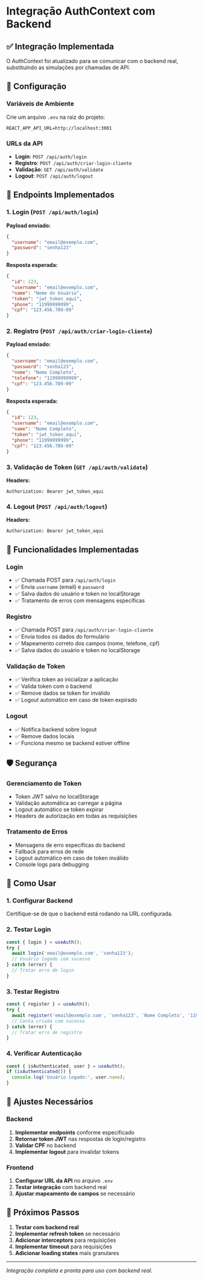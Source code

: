# Integração AuthContext com Backend

## ✅ Integração Implementada

O AuthContext foi atualizado para se comunicar com o backend real, substituindo as simulações por chamadas de API.

## 🔧 Configuração

### Variáveis de Ambiente
Crie um arquivo `.env` na raiz do projeto:
```env
REACT_APP_API_URL=http://localhost:3001
```

### URLs da API
- **Login**: `POST /api/auth/login`
- **Registro**: `POST /api/auth/criar-login-cliente`
- **Validação**: `GET /api/auth/validate`
- **Logout**: `POST /api/auth/logout`

## 📡 Endpoints Implementados

### 1. Login (`POST /api/auth/login`)
**Payload enviado:**
```json
{
  "username": "email@exemplo.com",
  "password": "senha123"
}
```

**Resposta esperada:**
```json
{
  "id": 123,
  "username": "email@exemplo.com",
  "name": "Nome do Usuário",
  "token": "jwt_token_aqui",
  "phone": "11999999999",
  "cpf": "123.456.789-09"
}
```

### 2. Registro (`POST /api/auth/criar-login-cliente`)
**Payload enviado:**
```json
{
  "username": "email@exemplo.com",
  "password": "senha123",
  "nome": "Nome Completo",
  "telefone": "11999999999",
  "cpf": "123.456.789-09"
}
```

**Resposta esperada:**
```json
{
  "id": 123,
  "username": "email@exemplo.com",
  "name": "Nome Completo",
  "token": "jwt_token_aqui",
  "phone": "11999999999",
  "cpf": "123.456.789-09"
}
```

### 3. Validação de Token (`GET /api/auth/validate`)
**Headers:**
```
Authorization: Bearer jwt_token_aqui
```

### 4. Logout (`POST /api/auth/logout`)
**Headers:**
```
Authorization: Bearer jwt_token_aqui
```

## 🔄 Funcionalidades Implementadas

### Login
- ✅ Chamada POST para `/api/auth/login`
- ✅ Envia `username` (email) e `password`
- ✅ Salva dados do usuário e token no localStorage
- ✅ Tratamento de erros com mensagens específicas

### Registro
- ✅ Chamada POST para `/api/auth/criar-login-cliente`
- ✅ Envia todos os dados do formulário
- ✅ Mapeamento correto dos campos (nome, telefone, cpf)
- ✅ Salva dados do usuário e token no localStorage

### Validação de Token
- ✅ Verifica token ao inicializar a aplicação
- ✅ Valida token com o backend
- ✅ Remove dados se token for inválido
- ✅ Logout automático em caso de token expirado

### Logout
- ✅ Notifica backend sobre logout
- ✅ Remove dados locais
- ✅ Funciona mesmo se backend estiver offline

## 🛡️ Segurança

### Gerenciamento de Token
- Token JWT salvo no localStorage
- Validação automática ao carregar a página
- Logout automático se token expirar
- Headers de autorização em todas as requisições

### Tratamento de Erros
- Mensagens de erro específicas do backend
- Fallback para erros de rede
- Logout automático em caso de token inválido
- Console logs para debugging

## 📱 Como Usar

### 1. Configurar Backend
Certifique-se de que o backend está rodando na URL configurada.

### 2. Testar Login
```javascript
const { login } = useAuth();
try {
  await login('email@exemplo.com', 'senha123');
  // Usuário logado com sucesso
} catch (error) {
  // Tratar erro de login
}
```

### 3. Testar Registro
```javascript
const { register } = useAuth();
try {
  await register('email@exemplo.com', 'senha123', 'Nome Completo', '11999999999', '123.456.789-09');
  // Conta criada com sucesso
} catch (error) {
  // Tratar erro de registro
}
```

### 4. Verificar Autenticação
```javascript
const { isAuthenticated, user } = useAuth();
if (isAuthenticated()) {
  console.log('Usuário logado:', user.name);
}
```

## 🔧 Ajustes Necessários

### Backend
1. **Implementar endpoints** conforme especificado
2. **Retornar token JWT** nas respostas de login/registro
3. **Validar CPF** no backend
4. **Implementar logout** para invalidar tokens

### Frontend
1. **Configurar URL da API** no arquivo `.env`
2. **Testar integração** com backend real
3. **Ajustar mapeamento de campos** se necessário

## 🚀 Próximos Passos

1. **Testar com backend real**
2. **Implementar refresh token** se necessário
3. **Adicionar interceptors** para requisições
4. **Implementar timeout** para requisições
5. **Adicionar loading states** mais granulares

---

*Integração completa e pronta para uso com backend real.*
